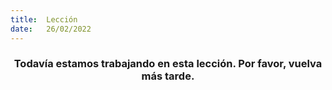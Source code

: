 ```yaml
---
title:  Lección
date:   26/02/2022
---
```


### <center>Todavía estamos trabajando en esta lección. Por favor, vuelva más tarde.</center>